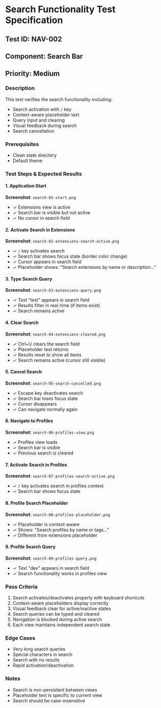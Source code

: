 # Search Functionality Test Specification

## Test ID: NAV-002
## Component: Search Bar
## Priority: Medium

### Description
This test verifies the search functionality including:
- Search activation with `/` key
- Context-aware placeholder text
- Query input and clearing
- Visual feedback during search
- Search cancellation

### Prerequisites
- Clean state directory
- Default theme

### Test Steps & Expected Results

#### 1. Application Start
**Screenshot**: `search-01-start.png`
- ✓ Extensions view is active
- ✓ Search bar is visible but not active
- ✓ No cursor in search field

#### 2. Activate Search in Extensions
**Screenshot**: `search-02-extensions-search-active.png`
- ✓ `/` key activates search
- ✓ Search bar shows focus state (border color change)
- ✓ Cursor appears in search field
- ✓ Placeholder shows: "Search extensions by name or description..."

#### 3. Type Search Query
**Screenshot**: `search-03-extensions-query.png`
- ✓ Text "test" appears in search field
- ✓ Results filter in real-time (if items exist)
- ✓ Search remains active

#### 4. Clear Search
**Screenshot**: `search-04-extensions-cleared.png`
- ✓ Ctrl+U clears the search field
- ✓ Placeholder text returns
- ✓ Results reset to show all items
- ✓ Search remains active (cursor still visible)

#### 5. Cancel Search
**Screenshot**: `search-05-search-cancelled.png`
- ✓ Escape key deactivates search
- ✓ Search bar loses focus state
- ✓ Cursor disappears
- ✓ Can navigate normally again

#### 6. Navigate to Profiles
**Screenshot**: `search-06-profiles-view.png`
- ✓ Profiles view loads
- ✓ Search bar is visible
- ✓ Previous search is cleared

#### 7. Activate Search in Profiles
**Screenshot**: `search-07-profiles-search-active.png`
- ✓ `/` key activates search in profiles context
- ✓ Search bar shows focus state

#### 8. Profile Search Placeholder
**Screenshot**: `search-08-profiles-placeholder.png`
- ✓ Placeholder is context-aware
- ✓ Shows: "Search profiles by name or tags..."
- ✓ Different from extensions placeholder

#### 9. Profile Search Query
**Screenshot**: `search-09-profiles-query.png`
- ✓ Text "dev" appears in search field
- ✓ Search functionality works in profiles view

### Pass Criteria
1. Search activates/deactivates properly with keyboard shortcuts
2. Context-aware placeholders display correctly
3. Visual feedback clear for active/inactive states
4. Search queries can be typed and cleared
5. Navigation is blocked during active search
6. Each view maintains independent search state

### Edge Cases
- Very long search queries
- Special characters in search
- Search with no results
- Rapid activation/deactivation

### Notes
- Search is non-persistent between views
- Placeholder text is specific to current view
- Search should be case-insensitive